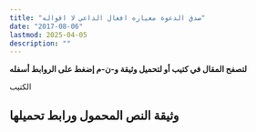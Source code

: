 ```yaml
---
title: "صدق الدعوة معياره افعال الداعي لا اقواله"
date: "2017-08-06"
lastmod: 2025-04-05
description: ""
---
```

**لتصفح المقال في كتيب أو لتحميل وثيقة و-ن-م إضغط على الروابط أسفله**

الكتيب

## وثيقة النص المحمول ورابط تحميلها

###

